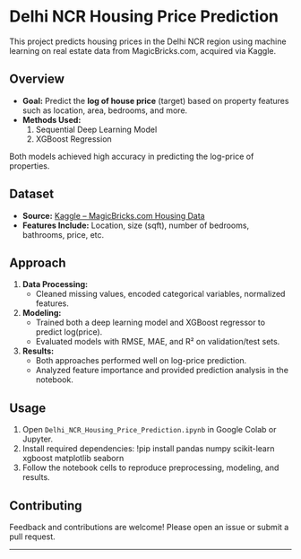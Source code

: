 # Delhi NCR Housing Price Prediction

This project predicts housing prices in the Delhi NCR region using machine learning on real estate data from MagicBricks.com, acquired via Kaggle.

## Overview

- **Goal:** Predict the **log of house price** (target) based on property features such as location, area, bedrooms, and more.
- **Methods Used:**
  1. Sequential Deep Learning Model
  2. XGBoost Regression

Both models achieved high accuracy in predicting the log-price of properties.

## Dataset

- **Source:** [Kaggle – MagicBricks.com Housing Data](https://www.kaggle.com/)  
- **Features Include:** Location, size (sqft), number of bedrooms, bathrooms, price, etc.

## Approach

1. **Data Processing:**
   - Cleaned missing values, encoded categorical variables, normalized features.
2. **Modeling:**
   - Trained both a deep learning model and XGBoost regressor to predict log(price).
   - Evaluated models with RMSE, MAE, and R² on validation/test sets.
3. **Results:**
   - Both approaches performed well on log-price prediction.
   - Analyzed feature importance and provided prediction analysis in the notebook.

## Usage

1. Open `Delhi_NCR_Housing_Price_Prediction.ipynb` in Google Colab or Jupyter.
2. Install required dependencies:
!pip install pandas numpy scikit-learn xgboost matplotlib seaborn
3. Follow the notebook cells to reproduce preprocessing, modeling, and results.

## Contributing

Feedback and contributions are welcome! Please open an issue or submit a pull request.

---
